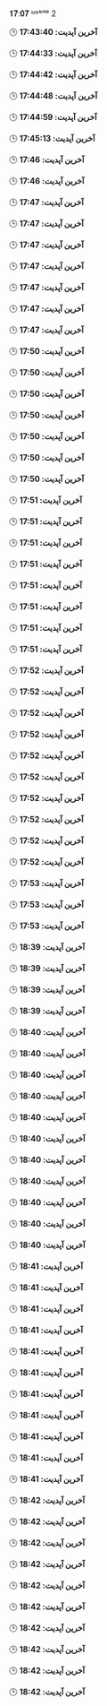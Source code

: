 𝟏𝟕:𝟎𝟕 ᴹʸᵇⁱᵗᵉ
2

🕒 **آخرین آپدیت: 17:43:40**

🕒 **آخرین آپدیت: 17:44:33**

🕒 **آخرین آپدیت: 17:44:42**

🕒 **آخرین آپدیت: 17:44:48**

🕒 **آخرین آپدیت: 17:44:59**

🕒 **آخرین آپدیت: 17:45:13**

🕒 **آخرین آپدیت: 17:46**

🕒 **آخرین آپدیت: 17:46**

🕒 **آخرین آپدیت: 17:47**

🕒 **آخرین آپدیت: 17:47**

🕒 **آخرین آپدیت: 17:47**

🕒 **آخرین آپدیت: 17:47**

🕒 **آخرین آپدیت: 17:47**

🕒 **آخرین آپدیت: 17:47**

🕒 **آخرین آپدیت: 17:47**

🕒 **آخرین آپدیت: 17:50**

🕒 **آخرین آپدیت: 17:50**

🕒 **آخرین آپدیت: 17:50**

🕒 **آخرین آپدیت: 17:50**

🕒 **آخرین آپدیت: 17:50**

🕒 **آخرین آپدیت: 17:50**

🕒 **آخرین آپدیت: 17:50**

🕒 **آخرین آپدیت: 17:51**

🕒 **آخرین آپدیت: 17:51**

🕒 **آخرین آپدیت: 17:51**

🕒 **آخرین آپدیت: 17:51**

🕒 **آخرین آپدیت: 17:51**

🕒 **آخرین آپدیت: 17:51**

🕒 **آخرین آپدیت: 17:51**

🕒 **آخرین آپدیت: 17:51**

🕒 **آخرین آپدیت: 17:52**

🕒 **آخرین آپدیت: 17:52**

🕒 **آخرین آپدیت: 17:52**

🕒 **آخرین آپدیت: 17:52**

🕒 **آخرین آپدیت: 17:52**

🕒 **آخرین آپدیت: 17:52**

🕒 **آخرین آپدیت: 17:52**

🕒 **آخرین آپدیت: 17:52**

🕒 **آخرین آپدیت: 17:52**

🕒 **آخرین آپدیت: 17:52**

🕒 **آخرین آپدیت: 17:53**

🕒 **آخرین آپدیت: 17:53**

🕒 **آخرین آپدیت: 17:53**

🕒 **آخرین آپدیت: 18:39**

🕒 **آخرین آپدیت: 18:39**

🕒 **آخرین آپدیت: 18:39**

🕒 **آخرین آپدیت: 18:39**

🕒 **آخرین آپدیت: 18:40**

🕒 **آخرین آپدیت: 18:40**

🕒 **آخرین آپدیت: 18:40**

🕒 **آخرین آپدیت: 18:40**

🕒 **آخرین آپدیت: 18:40**

🕒 **آخرین آپدیت: 18:40**

🕒 **آخرین آپدیت: 18:40**

🕒 **آخرین آپدیت: 18:40**

🕒 **آخرین آپدیت: 18:40**

🕒 **آخرین آپدیت: 18:40**

🕒 **آخرین آپدیت: 18:40**

🕒 **آخرین آپدیت: 18:41**

🕒 **آخرین آپدیت: 18:41**

🕒 **آخرین آپدیت: 18:41**

🕒 **آخرین آپدیت: 18:41**

🕒 **آخرین آپدیت: 18:41**

🕒 **آخرین آپدیت: 18:41**

🕒 **آخرین آپدیت: 18:41**

🕒 **آخرین آپدیت: 18:41**

🕒 **آخرین آپدیت: 18:41**

🕒 **آخرین آپدیت: 18:41**

🕒 **آخرین آپدیت: 18:41**

🕒 **آخرین آپدیت: 18:42**

🕒 **آخرین آپدیت: 18:42**

🕒 **آخرین آپدیت: 18:42**

🕒 **آخرین آپدیت: 18:42**

🕒 **آخرین آپدیت: 18:42**

🕒 **آخرین آپدیت: 18:42**

🕒 **آخرین آپدیت: 18:42**

🕒 **آخرین آپدیت: 18:42**

🕒 **آخرین آپدیت: 18:42**

🕒 **آخرین آپدیت: 18:42**